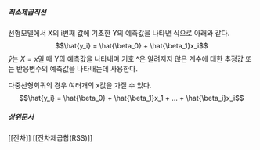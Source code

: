 
##### 최소제곱직선
선형모델에서 X의 i번째 값에 기초한 Y의 예측값을 나타낸 식으로 아래와 같다.  $$\hat{y_i} = \hat{\beta_0} + \hat{\beta_1}x_i$$
$\hat{y}$는 $X = x$일 때 Y의 예측값을 나타내며 
기호 ^은 알려지지 않은 계수에 대한 추정값 또는 반응변수의 예측값을 나타내는데 사용한다. 

다중선형회귀의 경우 여러개의 x값을 가질 수 있다.
$$\hat{y_i} = \hat{\beta_0} + \hat{\beta_1}x_1 + ... + \hat{\beta_i}x_i$$

##### 상위문서
[[잔차]] [[잔차제곱합(RSS)]]